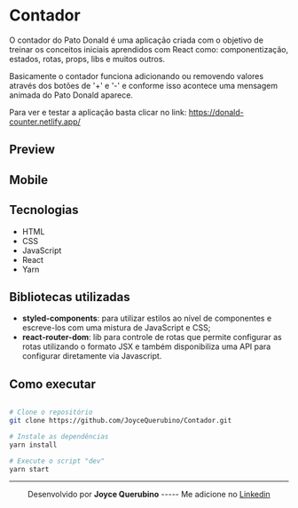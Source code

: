 # Contador

O contador do Pato Donald é uma aplicação criada com o objetivo de treinar os conceitos iniciais aprendidos com React como: componentização, estados, rotas, props, libs e muitos outros.

Basicamente o contador funciona adicionando ou removendo valores através dos botões de '+' e '-' e conforme isso acontece uma mensagem animada do Pato Donald aparece.

Para ver e testar a aplicação basta clicar no link: https://donald-counter.netlify.app/

## Preview

## Mobile

## Tecnologias

- HTML
- CSS
- JavaScript
- React
- Yarn

## Bibliotecas utilizadas

- **styled-components**: para utilizar estilos ao nível de componentes e escreve-los com uma mistura de JavaScript e CSS;
- **react-router-dom**: lib para controle de rotas que permite configurar as rotas utilizando o formato JSX e também disponibiliza uma API para configurar diretamente via Javascript.

## Como executar

```bash

# Clone o repositório
git clone https://github.com/JoyceQuerubino/Contador.git

# Instale as dependências
yarn install

# Execute o script "dev"
yarn start
```

---

<p align= center>
Desenvolvido por <strong>Joyce Querubino</strong>   -----   Me adicione no <a href="https://www.linkedin.com/in/joyce-querubino/"target="_blank">Linkedin</a>
</p>
